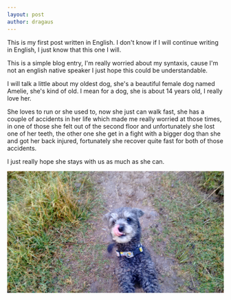 ```yaml
---
layout: post
author: dragaus
---
```


This is my first post written in English. I don't know if I will continue writing in English, I just know that this one I will.

This is a simple blog entry, I'm really worried about my syntaxis, cause I'm not an english native speaker I just hope this could be understandable.

I will talk a little about my oldest dog, she's a beautiful female dog named Amelie, she's kind of old. I mean for a dog, she is about 14 years old, I really love her.

She loves to run or she used to, now she just can walk fast, she has a couple of accidents in her life which made me really worried at those times, in one of those she felt out of the second floor and unfortunately she lost one of her teeth, the other one she get in a fight with a bigger dog than she and got her back injured, fortunately she recover quite fast for both of those accidents.

I just really hope she stays with us as much as she can.

![Picture of amelie happy](/assets/images/amelie.jpg)
